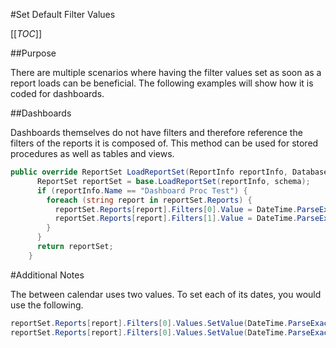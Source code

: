 #Set Default Filter Values

[[_TOC_]]

##Purpose

There are multiple scenarios where having the filter values set as soon as a report loads can be beneficial. The following examples will show how it is coded for dashboards.
<!--
##Reports
-->

##Dashboards

Dashboards themselves do not have filters and therefore reference the filters of the reports it is composed of.
This method can be used for stored procedures as well as tables and views.

```c#
public override ReportSet LoadReportSet(ReportInfo reportInfo, DatabaseSchema schema) {
      ReportSet reportSet = base.LoadReportSet(reportInfo, schema);
      if (reportInfo.Name == "Dashboard Proc Test") {
        foreach (string report in reportSet.Reports) {
          reportSet.Reports[report].Filters[0].Value = DateTime.ParseExact("01/01/2010", "mm/dd/yyyy", System.Globalization.CultureInfo.InvariantCulture);
          reportSet.Reports[report].Filters[1].Value = DateTime.ParseExact("01/01/2014", "mm/dd/yyyy", System.Globalization.CultureInfo.InvariantCulture);
        }
      }
      return reportSet;
    }
```

#Additional Notes

The between calendar uses two values. To set each of its dates, you would use the following.

```c#
reportSet.Reports[report].Filters[0].Values.SetValue(DateTime.ParseExact("01/01/2010", "mm/dd/yyyy", System.Globalization.CultureInfo.InvariantCulture),0);
reportSet.Reports[report].Filters[0].Values.SetValue(DateTime.ParseExact("01/01/2014", "mm/dd/yyyy", System.Globalization.CultureInfo.InvariantCulture),1);
```